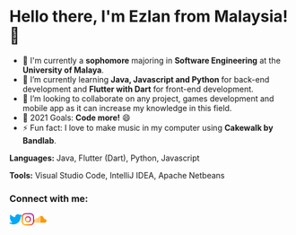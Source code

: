 # Hello there, I'm **Ezlan** from Malaysia! 👋

- 🔭 I'm currently a **sophomore** majoring in **Software Engineering** at the **University of Malaya**.
- 🌱 I’m currently learning **Java, Javascript and Python** for back-end development and **Flutter with Dart** for front-end development.
- 👯 I’m looking to collaborate on any project, games development and mobile app as it can increase my knowledge in this field.
- 🥅 2021 Goals: **Code more!** 😄
- ⚡ Fun fact: I love to make music in my computer using **Cakewalk by Bandlab**.

**Languages:** Java, Flutter (Dart), Python, Javascript

**Tools:** Visual Studio Code, IntelliJ IDEA, Apache Netbeans

### Connect with me:

[<img align="left" alt="Twitter" width="22px" src="https://github.com/ezzylan/ezzylan/blob/master/images/twitter.png" />](https://twitter.com/ezzylan_)
[<img align="left" alt="Instagram" width="22px" src="https://github.com/ezzylan/ezzylan/blob/master/images/instagram.png" />](https://www.instagram.com/ezzylan_/)
[<img align="left" alt="SoundCloud" width="22px" src="https://github.com/ezzylan/ezzylan/blob/master/images/soundcloud.png" />](https://soundcloud.com/behazemusique)
